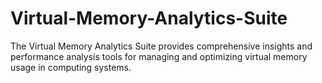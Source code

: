 # Virtual-Memory-Analytics-Suite
The Virtual Memory Analytics Suite provides comprehensive insights and performance analysis tools for managing and optimizing virtual memory usage in computing systems.
